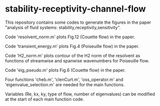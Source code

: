 # stability-receptivity-channel-flow
This repository contains some codes to generate the figures in the paper "analysis of fluid systems: stability,receptivity,sensitivity".

Code 'resolvent_norm.m' plots Fig.12 (Couette flow) in the paper. 

Code 'transient_energy.m' plots Fig.4 (Poiseuille flow) in the paper.

Code 'H2_norm.m' plots contour of the H2 norm of the resolvent as functions of streamwise and spanwise wavenumbers for Poiseuille flow.

Code 'eig_pseudo.m' plots Fig.6 (Couette flow) in the paper.

Four functions 'cheb.m', 'clenCurt.m', 'oss_operator.m' and 'eigenvalue_selection.m' are needed for the main functions. 

Variables (Re, kx, ky, type of flow, number of eigenvalues) can be modified at the start of each main function code. 
